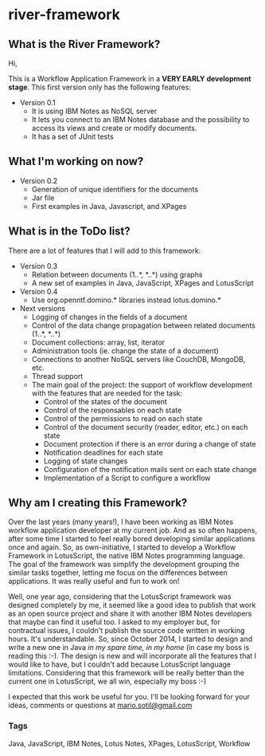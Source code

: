 # river-framework

## What is the River Framework?

Hi, 

This is a Workflow Application Framework in a **VERY EARLY development stage**. This first version only has the following features: 

- Version 0.1
  - It is using IBM Notes as NoSQL server
  - It lets you connect to an IBM Notes database and the possibility to access its views and create or modify documents.
  - It has a set of JUnit tests

## What I'm working on now?

- Version 0.2
  - Generation of unique identifiers for the documents
  - Jar file 
  - First examples in Java, Javascript, and XPages

## What is in the ToDo list?

There are a lot of features that I will add to this framework:

- Version 0.3
  - Relation between documents (1..\*, \*..\*) using graphs
  - A new set of examples in Java, JavaScript, XPages and LotusScript
- Version 0.4
  - Use org.openntf.domino.\* libraries instead lotus.domino.\*
- Next versions
  - Logging of changes in the fields of a document
  - Control of the data change propagation between related documents (1..\*, \*..\*)
  - Document collections: array, list, iterator
  - Administration tools (ie. change the state of a document)
  - Connections to another NoSQL servers like CouchDB, MongoDB, etc.
  - Thread support
  - The main goal of the project: the support of workflow development with the features that are needed for the task:
    - Control of the states of the document
    - Control of the responsables on each state
    - Control of the permissions to read on each state
    - Control of the document security (reader, editor, etc.) on each state
    - Document protection if there is an error during a change of state
    - Notification deadlines for each state
    - Logging of state changes
    - Configuration of the notification mails sent on each state change
    - Implementation of a Script to configure a workflow
  

## Why am I creating this Framework?

Over the last years (many years!), I have been working as IBM Notes workflow application developer at my current job. And as so often happens, after some time I started to feel really bored developing similar applications once and again. So, as own-initiative, I started to develop a Workflow Framework in LotusScript, the native IBM Notes programming language. The goal of the framework was simplify the development grouping the similar tasks together, letting me focus on the differences between applications. It was really useful and fun to work on! 

Well, one year ago, considering that the LotusScript framework was designed completely by me, it seemed like a good idea to publish that work as an open source project and share it with another IBM Notes developers that maybe can find it useful too. I asked to my employer but, for contractual issues, I couldn't publish the source code written in working hours. It's understandable. So, since October 2014, I started to design and write a new one in Java *in my spare time, in my home*  (in case my boss is reading this :-). The design is new and will incorporate all the features that I would like to have, but I couldn't add because LotusScript language limitations. Considering that this framework will be really better than the current one in LotusScript, we all win, especially my boss :-) 

I expected that this work be useful for you. I'll be looking forward for your ideas, comments or questions at mario.sotil@gmail.com


### Tags

Java, JavaScript, IBM Notes, Lotus Notes, XPages, LotusScript, Workflow




